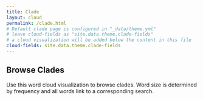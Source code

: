 ```yaml
---
title: Clade
layout: cloud
permalink: /clade.html
# Default clade page is configured in "_data/theme.yml"
# leave cloud-fields as "site.data.theme.clade-fields"
# a cloud visualization will be added below the content in this file
cloud-fields: site.data.theme.clade-fields
---
```


## Browse Clades

Use this word cloud visualization to browse clades.
Word size is determined by frequency and all words link to a corresponding search.
